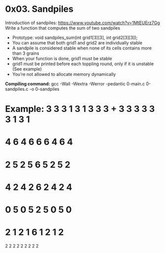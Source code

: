 # 0x03. Sandpiles
Introduction of sandpiles: https://www.youtube.com/watch?v=1MtEUErz7Gg
Write a function that computes the sum of two sandpiles

 - Prototype: void sandpiles_sum(int grid1[3][3], int grid2[3][3]);
 - You can assume that both grid1 and grid2 are individually stable
 - A sandpile is considered stable when none of its cells contains more than 3 grains
 - When your function is done, grid1 must be stable
 - grid1 must be printed before each toppling round, only if it is unstable (See example)
 - You’re not allowed to allocate memory dynamically

**Compiling command:** gcc -Wall -Wextra -Werror -pedantic 0-main.c 0-sandpiles.c -o 0-sandpiles

**Example:**
3 3 3   1 3 1
3 3 3 + 3 3 3
3 3 3   1 3 1
=
4 6 4
6 6 6
4 6 4
=
2 5 2
5 6 5
2 5 2
=
4 2 4
2 6 2
4 2 4
=
0 5 0
5 2 5
0 5 0
=
2 1 2
1 6 1
2 1 2
=
2 2 2
2 2 2
2 2 2
